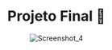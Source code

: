 <div align="center">

# Projeto Final 🤩

![Screenshot_4](https://user-images.githubusercontent.com/101990719/175837152-a89c9578-2b9e-4111-b561-96a8c0f4e529.png)

</div>
